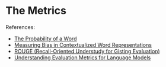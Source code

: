 <br>

# The Metrics

References:
* [The Probability of a Word](https://arxiv.org/pdf/2406.14561)
* [Measuring Bias in Contextualized Word Representations](https://arxiv.org/pdf/1906.07337)
* [ROUGE (Recall-Oriented Understudy for Gisting Evaluation)](https://huggingface.co/spaces/evaluate-metric/rouge)
* [Understanding Evaluation Metrics for Language Models](https://thegradient.pub/understanding-evaluation-metrics-for-language-models/)

<br>
<br>

<br>
<br>

<br>
<br>

<br>
<br>
